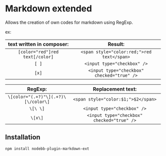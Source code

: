 Markdown extended
=================

Allows the creation of own codes for markdown using RegExp.

ex:

| text written in composer:       | Result:                                    |
| :-----------------------------: | :----------------------------------------: |
| `[color="red"]red text[/color]` | `<span style="color:red;">red text</span>` |
| `[ ]`                           | `<input type="checkbox" />`                |
| `[x]`                           | `<input type="checkbox" checked="true" />` |


| RegExp:                             | Replacement text:                          |
| :---------------------------------: | :----------------------------------------: |
| `\[color="(.+?)"\](.+?)\[\/color\]` | `<span style="color:$1;">$2</span>`        |
| `\[\ \]`                            | `<input type="checkbox" />`                |
| `\[x\]`                             | `<input type="checkbox" checked="true" />` |


Installation
------------

`npm install nodebb-plugin-markdown-ext`

